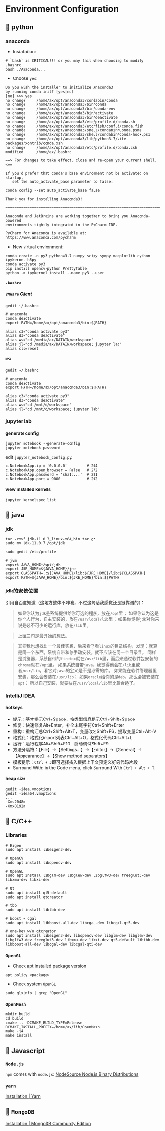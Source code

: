 # Environment Configuration

## 🌱 python

### anaconda

- Installation:
```
# `bash` is CRITICAL!!! or you may fail when choosing to modify .bashrc
bash ./Anaconda...
```
- Choose `yes`:
```
Do you wish the installer to initialize Anaconda3
by running conda init? [yes|no]
[no] >>> yes
no change     /home/ax/opt/anaconda3/condabin/conda
no change     /home/ax/opt/anaconda3/bin/conda
no change     /home/ax/opt/anaconda3/bin/conda-env
no change     /home/ax/opt/anaconda3/bin/activate
no change     /home/ax/opt/anaconda3/bin/deactivate
no change     /home/ax/opt/anaconda3/etc/profile.d/conda.sh
no change     /home/ax/opt/anaconda3/etc/fish/conf.d/conda.fish
no change     /home/ax/opt/anaconda3/shell/condabin/Conda.psm1
no change     /home/ax/opt/anaconda3/shell/condabin/conda-hook.ps1
no change     /home/ax/opt/anaconda3/lib/python3.7/site-packages/xontrib/conda.xsh
no change     /home/ax/opt/anaconda3/etc/profile.d/conda.csh
modified      /home/ax/.bashrc

==> For changes to take effect, close and re-open your current shell. <==

If you'd prefer that conda's base environment not be activated on startup, 
   set the auto_activate_base parameter to false: 

conda config --set auto_activate_base false

Thank you for installing Anaconda3!

===========================================================================

Anaconda and JetBrains are working together to bring you Anaconda-powered
environments tightly integrated in the PyCharm IDE.

PyCharm for Anaconda is available at:
https://www.anaconda.com/pycharm
```
- New virtual environment:
```
conda create -n py3 python=3.7 numpy scipy sympy matplotlib cython ipykernel h5py
conda activate py3
pip install opencv-python PrettyTable
python -m ipykernel install --name py3 --user
```
    
#### `.bashrc`

##### `VMWare` Client

```
gedit ~/.bashrc

# anaconda
conda deactivate
export PATH=/home/ax/opt/anaconda3/bin:${PATH}

alias c3="conda activate py3"
alias d3="conda deactivate"
alias ws="cd /media/ax/DATAIN/workspace"
alias jl="cd /media/ax/DATAIN/workspace; jupyter lab"
alias cls=reset
```

##### `WSL`

```
gedit ~/.bashrc

# anaconda
conda deactivate
export PATH=/home/ax/opt/anaconda3/bin:${PATH}

alias c3="conda activate py3"
alias d3="conda deactivate"
alias ws="cd /mnt/d/workspace"
alias jl="cd /mnt/d/workspace; jupyter lab"
```
    
### jupyter lab

#### generate config

```
jupyter notebook --generate-config
jupyter notebook password
```

edit `jupyter_notebook_config.py`:    

```
c.NotebookApp.ip = '0.0.0.0'         # 204
c.NotebookApp.open_browser = False   # 272
c.NotebookApp.password = 'sha1:...'  # 281
c.NotebookApp.port = 9000            # 292
```
    
#### view installed kernels

```
jupyter kernelspec list
```

## 🌱 java

### jdk

```
tar -zxvf jdk-11.0.7_linux-x64_bin.tar.gz
sudo mv jdk-11.0.7 /opt/jdk

sudo gedit /etc/profile

# jvm
export JAVA_HOME=/opt/jdk
export JRE_HOME=${JAVA_HOME}/jre
export CLASSPATH=.:${JAVA_HOME}/lib:${JRE_HOME}/lib:${CLASSPATH}
export PATH=${JAVA_HOME}/bin:${JRE_HOME}/bin:${PATH}
```

### jdk的安装位置

引用自百度知道（这地方整体不咋地，不过这句话我感觉还是挺靠谱的）：

> 如果你认为`jdk`是系统提供给你可选的程序，放在`/opt`里；
> 如果你认为这是你个人行为，自主安装的，放在`/usr/local/lib`里；
> 如果你觉得`jdk`对你来说是必不可少的运行库，放在`/lib`里。

> 上面三句是最开始的想法。

> 其实我也想找出一个最佳实践，后来看了看`linux`的目录结构，发现：就算是同一个东西，系统自带和你手动安装，就不应该在同一个目录里。
> 同样是浏览器，系统自带的`firefox`就在`/usr/lib`里，而后来通过软件包安装的`chrome`就在`/opt`里。
> 如果系统自带`java`，我觉得他会在`/lib`里或者`/usr/lib`，看它对`java`的定义是不是必需的库。
> 如果能在软件管理器里安装，那么会安装在`/usr/lib`；
> 如果`oracle`给你的是`deb`，那么会被安装在`opt`；
> 所以自己安装，就要放在`/usr/local/lib`里比较合适了。

### IntelliJ IDEA

#### hotkeys

- 提示：基本提示Ctrl+Space，按类型信息提示Ctrl+Shift+Space
- 修复：快速修复Alt+Enter，补全末尾字符Ctrl+Shift+Enter
- 重构：重构汇总Ctrl+Shift+Alt+T，变量改名Shift+F6，提取变量Ctrl+Alt+V
- 格式化：格式化import列表Ctrl+Alt+O，格式化代码Ctrl+Alt+L
- 运行：运行程序Alt+Shift+F10，启动调试Shift+F9
- 方法分隔符：【File】→【Settings...】→【Editor】→【General】→【Appearance】→【Show method separators】
- 模板提示：`Ctrl + J`即可选择插入根据上下文预定义好的代码片段
- Surround With: in the Code menu, click Surround With `Ctrl + Alt + T`.

#### heap size

```
gedit -idea.vmoptions
gedit -idea64.vmoptions
...
-Xms2048m
-Xmx8192m
```

## 🌱 C/C++ 

### Libraries

```
# Eigen
sudo apt install libeigen3-dev

# OpenCV
sudo apt install libopencv-dev

# OpenGL
sudo apt install libglm-dev libglew-dev libglfw3-dev freeglut3-dev libxmu-dev libxi-dev

# Qt
sudo apt install qt5-default
sudo apt install qtcreator

# tbb
sudo apt install libtbb-dev

# boost + cgal
sudo apt install libboost-all-dev libcgal-dev libcgal-qt5-dev

# one-key w/o qtcreator
sudo apt install libeigen3-dev libopencv-dev libglm-dev libglew-dev libglfw3-dev freeglut3-dev libxmu-dev libxi-dev qt5-default libtbb-dev libboost-all-dev libcgal-dev libcgal-qt5-dev
```

### `OpenGL`

- Check apt installed package version
```
apt policy <package>
```
- Check system `OpenGL`
```
sudo glxinfo | grep "OpenGL"
```

### `OpenMesh`

```
mkdir build
cd build
cmake .. -DCMAKE_BUILD_TYPE=Release -DCMAKE_INSTALL_PREFIX=/home/ax/lib/OpenMesh
make -j4
make install
```

## 🌱 Javascript

### `Node.js`

`npm` comes with `node.js`: [NodeSource Node.js Binary Distributions](https://github.com/nodesource/distributions/blob/master/README.md)

### `yarn`

[Installation | Yarn](https://classic.yarnpkg.com/en/docs/install/#debian-stable)


## 🌱 `MongoDB`

[Installation | MongoDB Community Edition](https://docs.mongodb.com/manual/tutorial/install-mongodb-on-ubuntu/)
